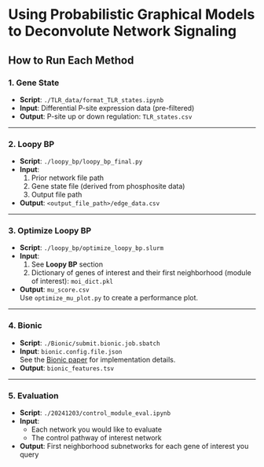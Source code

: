 # Using Probabilistic Graphical Models to Deconvolute Network Signaling

## How to Run Each Method

### 1. Gene State
- **Script**: `./TLR_data/format_TLR_states.ipynb`
- **Input**: Differential P-site expression data (pre-filtered)
- **Output**: P-site up or down regulation: `TLR_states.csv`

---

### 2. Loopy BP
- **Script**: `./loopy_bp/loopy_bp_final.py`
- **Input**:
  1. Prior network file path  
  2. Gene state file (derived from phosphosite data)  
  3. Output file path
- **Output**: `<output_file_path>/edge_data.csv`

---

### 3. Optimize Loopy BP
- **Script**: `./loopy_bp/optimize_loopy_bp.slurm`
- **Input**:
  1. See **Loopy BP** section  
  2. Dictionary of genes of interest and their first neighborhood (module of interest): `moi_dict.pkl`
- **Output**: `mu_score.csv`  
  Use `optimize_mu_plot.py` to create a performance plot.

---

### 4. Bionic
- **Script**: `./Bionic/submit.bionic.job.sbatch`
- **Input**: `bionic.config.file.json`  
  See the [Bionic paper](https://www.nature.com/articles/s41592-022-01616-x#code-availability) for implementation details.
- **Output**: `bionic_features.tsv`

---

### 5. Evaluation
- **Script**: `./20241203/control_module_eval.ipynb`
- **Input**: 
  - Each network you would like to evaluate  
  - The control pathway of interest network
- **Output**: First neighborhood subnetworks for each gene of interest you query
